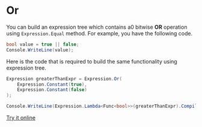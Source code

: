 # Or

You can build an expression tree which contains a0 bitwise **OR** operation using `Expression.Equal` method. For example, you have the following code.

```csharp
bool value = true || false;
Console.WriteLine(value);
```

Here is the code that is required to build the same functionality using expression tree. 

```csharp
Expression greaterThanExpr = Expression.Or(
    Expression.Constant(true),
    Expression.Constant(false)
);

Console.WriteLine(Expression.Lambda<Func<bool>>(greaterThanExpr).Compile()());
```

[Try it online](https://dotnetfiddle.net/k3fxRS)
